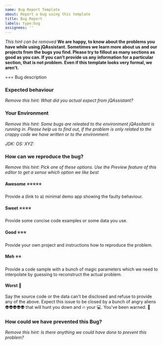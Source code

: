 ```yaml
---
name: Bug Report Template
about: Report a bug using this template
title: Bug Report
labels: type:bug
assignees: ''
---
```


_This hint can be removed_
**We are happy, to know about the problems you have while using jQAssistant. Sometimes we learn 
more about us and our projects from the bugs you find. Please try to fillout as many sections as good as you can. 
If you can't provide us any information for a particular section, that is not problem.
Even if this template looks very formal, we aren't.** 

=== Bug description

### Expected behaviour
_Remove this hint: What did you actual expect from jQAssistant?_

### Your Environment
_Remove this hint: Some bugs are releated to the environment jQAssitant is running in. Please help us
to find out, if the problem is only related to the crappy code we have written or to the environment._

*JDK:*
*OS:*
*XYZ:*

### How can we reproduce the bug?
_Remove this hint: Pick one of these options. Use the Preview feature of this editor to get a sense which option we like best_

#### Awesome :star::star::star::star::star:
Provide a (link to a) minimal demo app showing the faulty behaviour.

#### Sweet :star::star::star::star:
Provide some concise code examples or some data you use.

#### Good :star::star::star:
Provide your own project and instructions how to reproduce the problem.

#### Meh :star::star:
Provide a code sample with a bunch of magic parameters which we need to interpolate by guessing to reconstruct the actual problem.

#### Worst :poop:
Say the source code or the data can't be disclosed and refuse to provide any of the above. Expect this issue to be closed by a bunch of angry aliens :alien::alien::alien::alien::alien: that will hunt you down and :fire: your :computer:. You've been warned. :fire_engine:

### How could we have prevented this Bug?
_Remove this hint: Is there anything we could have done to prevent this problem?_
